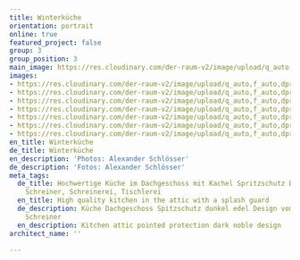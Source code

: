 ```yaml
---
title: Winterküche
orientation: portrait
online: true
featured_project: false
group: 3
group_position: 3
main_image: https://res.cloudinary.com/der-raum-v2/image/upload/q_auto,f_auto,dpr_auto/v1614949710/Kueche-Kacheln-Arbeisplatte_jzck1w_lcjkqm.jpg
images:
- https://res.cloudinary.com/der-raum-v2/image/upload/q_auto,f_auto,dpr_auto/v1614949710/Kueche-Kacheln-Arbeisplatte_jzck1w_lcjkqm.jpg
- https://res.cloudinary.com/der-raum-v2/image/upload/q_auto,f_auto,dpr_auto/v1614949710/Kueche-Dachgeschoss-Loft-grau-lackiert_gxrazc_dxpvli.jpg
- https://res.cloudinary.com/der-raum-v2/image/upload/q_auto,f_auto,dpr_auto/v1614949166/Einbaukueche-grau-Unterschrank-Oberschrank_byyjyq-min_tkrxlw.png
- https://res.cloudinary.com/der-raum-v2/image/upload/q_auto,f_auto,dpr_auto/v1614949714/Kuechenzeile-hochwertig-exklusiv_cnttv4_pbgcut.jpg
- https://res.cloudinary.com/der-raum-v2/image/upload/q_auto,f_auto,dpr_auto/v1614949710/Kueche-Dachgeschoss-hochwertig-exklusiv_uwpkr2_v9y3x5.jpg
- https://res.cloudinary.com/der-raum-v2/image/upload/q_auto,f_auto,dpr_auto/v1614949710/Kueche-Dachgeschoss-Loft-grau-lackier_jz875s_zkcffn.jpg
- https://res.cloudinary.com/der-raum-v2/image/upload/q_auto,f_auto,dpr_auto/v1614949712/Kueche-grau-Kuechenzeile_y7yjl7_mp3i7u.jpg
en_title: Winterküche
de_title: Winterküche
en_description: 'Photos: Alexander Schlösser'
de_description: 'Fotos: Alexander Schlösser'
meta_tags:
  de_title: Hochwertige Küche im Dachgeschoss mit Kachel Spritzschutz Design, Tischler,
    Schreiner, Schreinerei, Tischlerei
  en_title: High quality kitchen in the attic with a splash guard
  de_description: Küche Dachgeschoss Spitzschutz dunkel edel Design vom Tischler /
    Schreiner
  en_description: Kitchen attic pointed protection dark noble design
architect_name: ''

---
```

